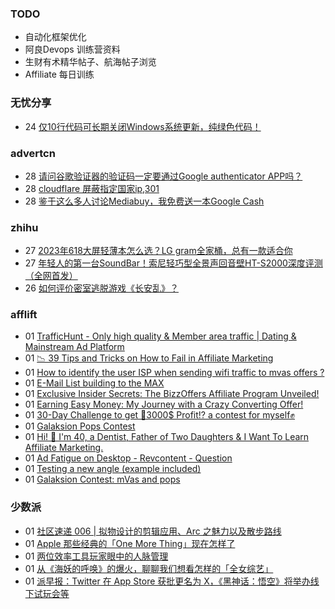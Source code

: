 ### TODO
-  自动化框架优化
-  阿良Devops 训练营资料
-  生财有术精华帖子、航海帖子浏览
-  Affiliate 每日训练

### 无忧分享
<!-- ruyo:START -->
-  24 [仅10行代码可长期关闭Windows系统更新，纯绿色代码！](https://51.ruyo.net/18440.html)<!-- ruyo:END -->

### advertcn
<!-- advertcn:START -->
-  28 [请问谷歌验证器的验证码一定要通过Google authenticator APP吗？](https://www.advertcn.com/forum.php?mod=viewthread&tid=111399)
-  28 [cloudflare 屏蔽指定国家ip,301](https://www.advertcn.com/forum.php?mod=viewthread&tid=111397)
-  28 [鉴于这么多人讨论Mediabuy，我免费送一本Google Cash](https://www.advertcn.com/forum.php?mod=viewthread&tid=111387)<!-- advertcn:END -->

### zhihu
<!-- zhihu:START -->
-  27 [2023年618大屏轻薄本怎么选？LG gram全家桶，总有一款适合你](http://zhuanlan.zhihu.com/p/632641888?utm_campaign=rss&utm_medium=rss&utm_source=rss&utm_content=title)
-  27 [年轻人的第一台SoundBar！索尼轻巧型全景声回音壁HT-S2000深度评测（全网首发）](http://zhuanlan.zhihu.com/p/630990296?utm_campaign=rss&utm_medium=rss&utm_source=rss&utm_content=title)
-  26 [如何评价密室逃脱游戏《长安乱》？](http://www.zhihu.com/question/563950552/answer/3045961312?utm_campaign=rss&utm_medium=rss&utm_source=rss&utm_content=title)<!-- zhihu:END -->

### afflift
<!-- afflift:START -->
-  01 [TrafficHunt - Only high quality &amp; Member area traffic | Dating &amp; Mainstream Ad Platform](https://afflift.com/f/threads/traffichunt-only-high-quality-member-area-traffic-dating-mainstream-ad-platform.10862/)
-  01 [📉 39 Tips and Tricks on How to Fail in Affiliate Marketing](https://afflift.com/f/threads/%F0%9F%93%89-39-tips-and-tricks-on-how-to-fail-in-affiliate-marketing.11341/)
-  01 [How to identify the user ISP when sending wifi traffic to mvas offers ?](https://afflift.com/f/threads/how-to-identify-the-user-isp-when-sending-wifi-traffic-to-mvas-offers.11379/)
-  01 [E-Mail List building to the MAX](https://afflift.com/f/threads/e-mail-list-building-to-the-max.11019/)
-  01 [Exclusive Insider Secrets: The BizzOffers Affiliate Program Unveiled!](https://afflift.com/f/threads/exclusive-insider-secrets-the-bizzoffers-affiliate-program-unveiled.11156/)
-  01 [Earning Easy Money: My Journey with a Crazy Converting Offer!](https://afflift.com/f/threads/earning-easy-money-my-journey-with-a-crazy-converting-offer.11370/)
-  01 [30-Day Challenge to get 🎯3000$ Profit⁉ a contest for myself✊](https://afflift.com/f/threads/30-day-challenge-to-get-%F0%9F%8E%AF3000-profit%E2%81%89-a-contest-for-myself%E2%9C%8A.9419/)
-  01 [Galaksion Pops Contest](https://afflift.com/f/threads/galaksion-pops-contest.11346/)
-  01 [Hi! 👋 I&#39;m 40, a Dentist, Father of Two Daughters &amp; I Want To Learn Affiliate Marketing.](https://afflift.com/f/threads/hi-%F0%9F%91%8B-im-40-a-dentist-father-of-two-daughters-i-want-to-learn-affiliate-marketing.11367/)
-  01 [Ad Fatigue on Desktop - Revcontent - Question](https://afflift.com/f/threads/ad-fatigue-on-desktop-revcontent-question.11378/)
-  01 [Testing a new angle &lpar;example included&rpar;](https://afflift.com/f/threads/testing-a-new-angle-example-included.11316/)
-  01 [Galaksion Contest: mVas and pops](https://afflift.com/f/threads/galaksion-contest-mvas-and-pops.11292/)<!-- afflift:END -->

### 少数派
<!-- sspai:START -->
-  01 [社区速递 006 | 拟物设计的剪辑应用、Arc 之魅力以及散步路线](https://sspai.com/post/81650)
-  01 [Apple 那些经典的「One More Thing」现在怎样了](https://sspai.com/post/81645)
-  01 [两位效率工具玩家眼中的人脉管理](https://sspai.com/post/81532)
-  01 [从《海妖的呼唤》的爆火，聊聊我们想看怎样的「全女综艺」](https://sspai.com/post/81533)
-  01 [派早报：Twitter 在 App Store 获批更名为 X，《黑神话：悟空》将举办线下试玩会等](https://sspai.com/post/81632)<!-- sspai:END -->
